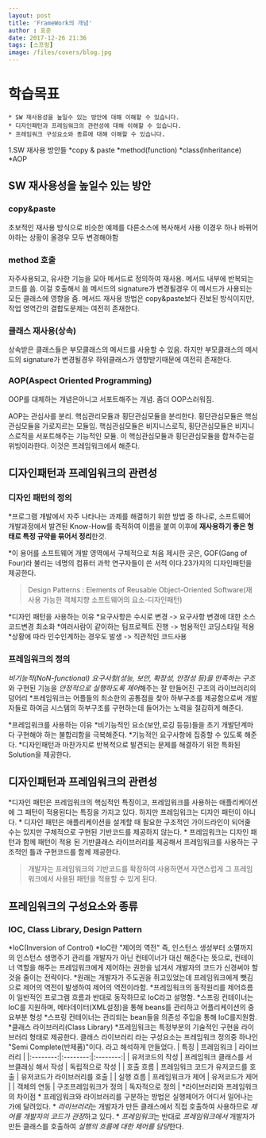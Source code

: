 ```yaml
---
layout: post
title: 'FrameWork의 개념'
author : 효준
date: 2017-12-26 21:36
tags: [스프링]
image: /files/covers/blog.jpg
---
```


# 학습목표
    * SW 재사용성을 높일수 있는 방안에 대해 이해할 수 있습니다.
    * 디자인패턴과 프레임워크의 관련성에 대해 이해할 수 있습니다.
    * 프레임워크 구성요소와 종류에 대해 이해할 수 있습니다.

1.SW 재사용 방안들
    *copy & paste
    *method(function)
    *class(Inheritance)
    *AOP

## SW 재사용성을 높일수 있는 방안

### copy&paste

초보적인 재사용 방식으로 비슷한 예제를 다른소스에 복사해서 사용
이경우 하나 바뀌어야하는 상황이 올경우 모두 변경해야함

### method 호출

자주사용되고, 유사한 기능을 모아 메서드로 정의하여 재사용.
메서드 내부에 반복되는코드를 씀. 이걸 호출해서 씀
메서드의 signature가 변경될경우 이 메서드가 사용되는 모든 클래스에 영향을 줌.
메서드 재사용 방법은 copy&paste보다 진보된 방식이지만,
작업 영역간의 결합도문제는 여전히 존재한다.


### 클래스 재사용(상속)

상속받은 클래스들은 부모클래스의 메서드를 사용할 수 있음.
하지만 부모클래스의 메서드의 signature가 변경될경우 하위클래스가
영향받기때문에 여전히 존재한다.

### AOP(Aspect Oriented Programming)

OOP를 대체하는 개념은아니고 서포트해주는 개념.
좀더 OOP스러워짐.

AOP는 관심사를 분리.
핵심관리모듈과 횡단관심모듈을 분리한다.
횡단관심모듈은 핵심관심모듈을 가로지르는 모듈임.
핵심관심모듈은 비지니스로직, 횡단관심모듈은 비지니스로직을 서포트해주는 기능적인 모듈.
이 핵심관심모듈과 횡단관심모듈을 합쳐주는걸 위빙이라한다.
이것은 프레임워크에서 해준다.

## 디자인패턴과 프레임워크의 관련성

### 디자인 패턴의 정의
*프로그램 개발에서 자주 나타나는 과제를 해결하기 위한 방법 중
 하나로, 소프트웨어 개발과정에서 발견된 Know-How를 축적하여
 이름을 붙여 이후에 <b>재사용하기 좋은 형태로 특정 규약을 묶어서 정리</b>한것.

*이 용어를 소프트웨어 개발 영역에서 구체적으로 처음 제시한 곳은,
 GOF(Gang of Four)라 불리는 네명의 컴퓨터 과학 연구자들이 쓴 서적
 이다.23가지의 디자인패턴을 제공한다.
 >Design Patterns : Elements of Reusable Object-Oriented Software(재사용 가능한 객체지향 소프트웨어의 요소-디자인패턴)
 


*디자인 패턴을 사용하는 이유
    *요구사항은 수시로 변경 -> 요구사항 변경에 대한 소스코드변경 최소화
    *여러사람이 같이하는 팀프로젝트 진행 -> 범용적인 코딩스타일 적용
    *상황에 따라 인수인계하는 경우도 발생 -> 직관적인 코드사용


### 프레임워크의 정의
*비기능적(NoN-functional) 요구사항(성능, 보안, 확장성, 안정성 등)을 만족하는 구조*와 구현된 기능을 *안정적으로 실행하도록 제어*해주는 잘 만들어진 구조의 라이브러리의 덩어리
*프레임워크는 어플들의 최소한의 공통점을 찾아 하부구조를 제공함으로써
개발자들로 하여금 시스템의 하부구조를 구현하는데 들어가는 노력을 절감하게 해준다.

*프레임워크를 사용하는 이유
    *비기능적인 요소(보안,로깅 등등)들을 초기 개발단계마다 구현해야 하는
    불합리함을 극복해준다.
    *기능적인 요구사항에 집중할 수 있도록 해준다.
    *디자인패턴과 마찬가지로 반복적으로 발견되는 문제를 해결하기 위한
    특화된 Solution을 제공한다.
    
## 디자인패턴과 프레임워크의 관련성
*디자인 패턴은 프레임워크의 핵심적인 특징이고, 프레임워크를 사용하는
애플리케이션에 그 패턴이 적용된다는 특징을 가지고 있다.
하지만 프레임워크는 디자인 패턴이 아니다.
    * 디자인 패턴은 애플리케이션을 설계할 때 필요한 구조적인 가이드라인이 되어줄 수는 있지만 구체적으로 구현된 기반코드를 제공하지 않는다.
    * 프레임워크는 디자인 패턴과 함께 패턴이 적용 된 기반클래스 라이브러리를 제공해서 프레임워크를 사용하는 구조적인 틀과 구현코드를 함께 제공한다.

>개발자는 프레임워크의 기반코드를 확장하여 사용하면서 자연스럽게 그 프레임워크에서 사용된 패턴을 적용할 수 있게 된다.


## 프레임워크의 구성요소와 종류
 ### IOC, Class Library, Design Pattern
 
 *IoC(Inversion of Control)
    *IoC란 "제어의 역전" 즉, 인스턴스 생성부터 소멸까지의 인스턴스 생명주기 관리를 개발자가 아닌 컨테이너가 대신 해준다는 뜻으로,
    컨테이너 역할을 해주는 프레임워크에게 제어하는 권한을 넘겨서 개발자의 코드가 신경써야 할 것을 줄이는 전략이다.
        *원래는 개발자가 주도권을 쥐고있었는데 프레임워크에게 뺏김으로 제어의 역전이 발생하여 제어의 역전이라함.
        *프레임워크의 동작원리를 제어흐름이 일반적인 프로그램 흐름과 반대로 동작하므로 IoC라고 설명함.
        *스프링 컨테이너는 IoC를 지원하며, 메타데이터(XML설정)을 통해 beans를 관리하고 어플리케이션의 중요부분 형성
        *스프링 컨테이너는 관리되는 bean들을 의존성 주입을 통해 IoC를지원함.
 *클래스 라이브러리(Class Library)
    *프레임워크는 특정부분의 기술적인 구현을 라이브러리 형태로 제공한다.
    클래스 라이브러리 라는 구성요소는 프레임워크 정의중 하나인 "Semi Complete(반제품)"이다. 라고 해석하게 만들었다.
| 특징 | 프레임워크 | 라이브러리 |
|:--------:|:--------:|:--------:|
| 유저코드의 작성 | 프레임워크 클래스를 서브클래싱 해서 작성 | 독립적으로 작성 |
| 호출 흐름 | 프레임워크 코드가 유저코드를 호출 | 유저코드가 라이브러리를 호출 |
| 실행 흐름 | 프레임워크가 제어 | 유저코드가 제어 |
| 객체의 연동 | 구조프레임워크가 정의 | 독자적으로 정의 |
    *라이브러리와 프레임워크의 차이점
        * 프레임워크와 라이브러리를 구분하는 방법은 실행제어가 어디서 일어나는가에 달려있다.
        * *라이브러리*는 개발자가 만든 클래스에서 직접 호출하여 사용하므로 *제어를 개발자의 코드가 관장*하고 있다.
        * *프레임워크*는 반대로 *프레임워크에서* 개발자가 만든 클래스를 호출하여 *실행의 흐름에 대한 제어를 담당*한다.
    
    